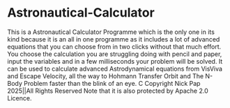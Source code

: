 # Astronautical-Calculator
This is a Astronautical Calculator Programme which is the only one in its kind
because it is an all in one programme as it includes a lot of advanced equations
that you can choose from in two clicks without that much effort.
You choose the calculation you are struggling doing with pencil and paper, input the
variables and in a few milliseconds your problem will be solved.
It can be used to calculate advanced Astrodynamical equations from VisViva and Escape Velocity, all the way to Hohmann Transfer Orbit and The N-Body Problem faster than the blink of an eye.
C Copyright Nick Pap 2025||All Rights Reserved
Note that it is also protected by Apache 2.0 Licence.
